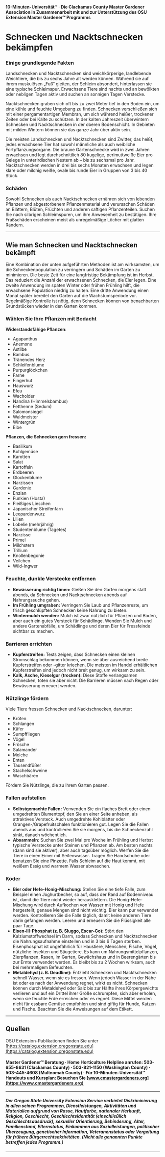 #### 10-Minuten-Universität™ · Die Clackamas County Master Gardener Association in Zusammenarbeit mit und zur Unterstützung des OSU Extension Master Gardener™ Programms

# Schnecken und Nacktschnecken bekämpfen

### Einige grundlegende Fakten

Landschnecken und Nacktschnecken sind weichkörperige, landlebende Weichtiere, die bis zu sechs Jahre alt werden können. Während sie auf ihrem muskulösen „Fuß“ gleiten, der Schleim absondert, hinterlassen sie eine typische Schleimspur. Erwachsene Tiere sind nachts und an bewölkten oder nebligen Tagen aktiv und suchen an sonnigen Tagen Verstecke.

Nacktschnecken graben sich oft bis zu zwei Meter tief in den Boden ein, um eine kühle und feuchte Umgebung zu finden. Schnecken verschließen sich mit einer pergamentartigen Membran, um sich während heißer, trockener Zeiten oder bei Kälte zu schützen. In der kalten Jahreszeit überwintern Schnecken und Nacktschnecken in der oberen Bodenschicht. In Gebieten mit milden Wintern können sie das ganze Jahr über aktiv sein.

Die meisten Landschnecken und Nacktschnecken sind Zwitter, das heißt, jedes erwachsene Tier hat sowohl männliche als auch weibliche Fortpflanzungsorgane. Die braune Gartenschnecke wird in zwei Jahren erwachsen und legt durchschnittlich 80 kugelige, perlmuttweiße Eier pro Gelege in unterirdischen Nestern ab – bis zu sechsmal pro Jahr. Nacktschnecken werden in drei bis sechs Monaten erwachsen und legen klare oder milchig weiße, ovale bis runde Eier in Gruppen von 3 bis 40 Stück.

### Schäden

Sowohl Schnecken als auch Nacktschnecken ernähren sich von lebenden Pflanzen und abgestorbenem Pflanzenmaterial und verursachen Schäden an Blättern, Blüten, Früchten und anderen saftigen Pflanzenteilen. Suchen Sie nach silbrigen Schleimspuren, um ihre Anwesenheit zu bestätigen. Ihre Fraßschäden erscheinen meist als unregelmäßige Löcher mit glatten Rändern.

---

## Wie man Schnecken und Nacktschnecken bekämpft

Eine Kombination der unten aufgeführten Methoden ist am wirksamsten, um die Schneckenpopulation zu verringern und Schäden im Garten zu minimieren. Die beste Zeit für eine langfristige Bekämpfung ist im Herbst. Das reduziert die Anzahl der erwachsenen Schnecken, die Eier legen. Eine zweite Anwendung im späten Winter oder frühen Frühling hilft, die erwachsene Population niedrig zu halten. Eine dritte Anwendung einen Monat später bereitet den Garten auf die Wachstumsperiode vor. Regelmäßige Kontrolle ist nötig, denn Schnecken können von benachbarten Grundstücken wieder in den Garten kommen.

### Wählen Sie Ihre Pflanzen mit Bedacht

**Widerstandsfähige Pflanzen:**
- Agapanthus
- Anemone
- Astilbe
- Bambus
- Tränendes Herz
- Schleifenblume
- Purpurglöckchen
- Farne
- Fingerhut
- Hauswurz
- Efeu
- Wacholder
- Nandina (Himmelsbambus)
- Fetthenne (Sedum)
- Salomonsiegel
- Waldmeister
- Wintergrün
- Eibe

**Pflanzen, die Schnecken gern fressen:**
- Basilikum
- Kohlgemüse
- Karotten
- Salat
- Kartoffeln
- Erdbeeren
- Glockenblume
- Narzissen
- Gardenie
- Enzian
- Funkien (Hosta)
- Fleißiges Lieschen
- Japanischer Streifenfarn
- Leopardenwurz
- Lilien
- Lobelie (mehrjährig)
- Studentenblume (Tagetes)
- Narzisse
- Primel
- Milchstern
- Trillium
- Knollenbegonie
- Veilchen
- Wild-Ingwer

### Feuchte, dunkle Verstecke entfernen

- **Bewässerung richtig timen:** Gießen Sie den Garten morgens statt abends, da Schnecken und Nacktschnecken abends auf Nahrungssuche gehen.
- **Im Frühling umgraben:** Verringern Sie Laub und Pflanzenreste, um frisch geschlüpften Schnecken keine Nahrung zu bieten.
- **Wintermulch wenden:** Mulch ist zwar nützlich für Pflanzen und Boden, aber auch ein gutes Versteck für Schädlinge. Wenden Sie Mulch und andere Gartenabfälle, um Schädlinge und deren Eier für Fressfeinde sichtbar zu machen.

### Barrieren errichten

- **Kupferstreifen:** Tests zeigen, dass Schnecken einen kleinen Stromschlag bekommen können, wenn sie über ausreichend breite Kupferstreifen oder -gitter kriechen. Die meisten im Handel erhältlichen Kupferstreifen sind jedoch nicht breit genug, um wirksam zu sein.
- **Kalk, Asche, Kieselgur (trocken):** Diese Stoffe verlangsamen Schnecken, töten sie aber nicht. Die Barrieren müssen nach Regen oder Bewässerung erneuert werden.

### Nützlinge fördern

Viele Tiere fressen Schnecken und Nacktschnecken, darunter:
- Kröten
- Schlangen
- Käfer
- Sumpffliegen
- Vögel
- Frösche
- Salamander
- Molche
- Enten
- Tausendfüßer
- Stachelschweine
- Waschbären

Fördern Sie Nützlinge, die zu Ihrem Garten passen.

### Fallen aufstellen

- **Selbstgemachte Fallen:** Verwenden Sie ein flaches Brett oder einen umgedrehten Blumentopf, den Sie an einer Seite anheben, als attraktives Versteck. Auch umgedrehte Kohlblätter oder Orangen-/Grapefruitschalen funktionieren gut. Legen Sie die Fallen abends aus und kontrollieren Sie sie morgens, bis die Schneckenzahl sinkt, danach wöchentlich.
- **Absammeln:** Suchen Sie zwei Mal pro Woche im Frühling und Herbst typische Verstecke unter Steinen und Pflanzen ab. Am besten nachts (dann sind sie aktiver), aber auch tagsüber möglich. Werfen Sie die Tiere in einen Eimer mit Seifenwasser. Tragen Sie Handschuhe oder benutzen Sie eine Pinzette. Falls Schleim auf die Haut kommt, mit weißem Essig und warmem Wasser abwaschen.

### Köder

- **Bier oder Hefe-Honig-Mischung:** Stellen Sie eine tiefe Falle, zum Beispiel einen Joghurtbecher, so auf, dass der Rand auf Bodenniveau ist, damit die Tiere nicht wieder herausklettern. Die Honig-Hefe-Mischung wird durch Aufkochen von Wasser mit Honig und Hefe hergestellt; genaue Mengen sind nicht wichtig. Bier kann pur verwendet werden. Kontrollieren Sie die Falle täglich, damit keine anderen Tiere darin gefangen werden. Leeren und erneuern Sie die Flüssigkeit alle paar Tage.
- **Eisen-III-Phosphat (z. B. Sluggo, Escar-Go):** Stört den Kalziumstoffwechsel im Darm, sodass Schnecken und Nacktschnecken die Nahrungsaufnahme einstellen und in 3 bis 6 Tagen sterben. Eisenphosphat ist ungefährlich für Haustiere, Menschen, Fische, Vögel, nützliche Insekten und Säugetiere. Es kann um Nahrungsmittelpflanzen, Zierpflanzen, Rasen, im Garten, Gewächshaus und in Beerengärten bis zur Ernte verwendet werden. Es bleibt bis zu 2 Wochen wirksam, auch bei mehrmaligem Befeuchten.
- **Metaldehyd (z. B. Deadline):** Entzieht Schnecken und Nacktschnecken schnell Wasser, wenn sie es fressen. Wenn jedoch Wasser in der Nähe ist oder es nach der Anwendung regnet, wirkt es nicht. Schnecken können durch Metaldehyd oder Salz bis zur Hälfte ihres Körpergewichts verlieren und auf ein Drittel ihrer Größe schrumpfen, sich aber erholen, wenn sie feuchte Erde erreichen oder es regnet. Diese Mittel werden nicht für essbare Gemüse empfohlen und sind giftig für Hunde, Katzen und Fische. Beachten Sie die Anweisungen auf dem Etikett.

---

## Quellen

OSU Extension-Publikationen finden Sie unter [https://catalog.extension.oregonstate.edu](https://catalog.extension.oregonstate.edu)

#### Master Gardener™ Beratung · Home Horticulture Helpline anrufen: 503-655-8631 (Clackamas County) · 503-821-1150 (Washington County) · 503-445-4608 (Multnomah County) · Für 10-Minuten-Universität™ Handouts und Kursplan: Besuchen Sie [www.cmastergardeners.org](https://www.cmastergardeners.org)

---

##### Der Oregon State University Extension Service verbietet Diskriminierung in allen seinen Programmen, Dienstleistungen, Aktivitäten und Materialien aufgrund von Rasse, Hautfarbe, nationaler Herkunft, Religion, Geschlecht, Geschlechtsidentität (einschließlich Geschlechtsausdruck), sexueller Orientierung, Behinderung, Alter, Familienstand, Elternstatus, Einkommen aus Sozialleistungen, politischer Überzeugung, genetischer Information, Veteranenstatus oder Vergeltung für frühere Bürgerrechtsaktivitäten. (Nicht alle genannten Punkte betreffen jedes Programm.)
---